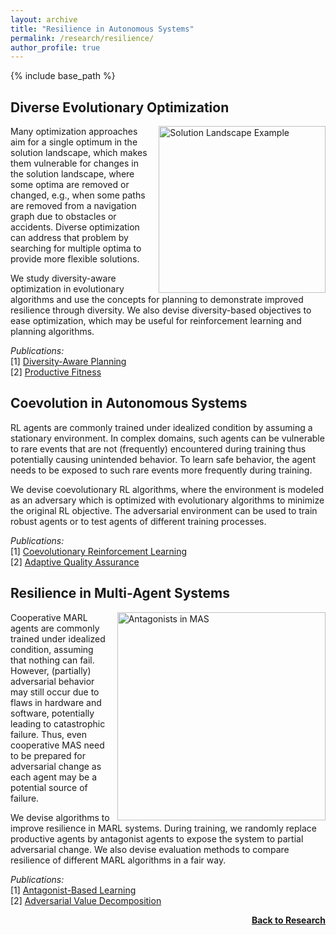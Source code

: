 ```yaml
---
layout: archive
title: "Resilience in Autonomous Systems"
permalink: /research/resilience/
author_profile: true
---
```


{% include base_path %}

## Diverse Evolutionary Optimization

<img src="https://thomyphan.github.io/images/research/solution_landscape_example.png" style="float:right; width:200pt;padding-left:10px;"  alt="Solution Landscape Example"/>

Many optimization approaches aim for a single optimum in the solution landscape, which makes them vulnerable for changes in the solution landscape, where some optima are removed or changed, e.g., when some paths are removed from a navigation graph due to obstacles or accidents. Diverse optimization can address that problem by searching for multiple optima to provide more flexible solutions.

We study diversity-aware optimization in evolutionary algorithms and use the concepts for planning to demonstrate improved resilience through diversity. We also devise diversity-based objectives to ease optimization, which may be useful for reinforcement learning and planning algorithms.

*Publications:*  
[1] [Diversity-Aware Planning](https://thomyphan.github.io/publication/2018-09-01-icac-gabor)  
[2] [Productive Fitness](https://thomyphan.github.io/publication/2021-01-01-naco-gabor)  

## Coevolution in Autonomous Systems

RL agents are commonly trained under idealized condition by assuming a stationary environment. In complex domains, such agents can be vulnerable to rare events that are not (frequently) encountered during training thus potentially causing unintended behavior. To learn safe behavior, the agent needs to be exposed to such rare events more frequently during training.

We devise coevolutionary RL algorithms, where the environment is modeled as an adversary which is optimized with evolutionary algorithms to minimize the original RL objective. The adversarial environment can be used to train robust agents or to test agents of different training processes.

*Publications:*  
[1] [Coevolutionary Reinforcement Learning](https://thomyphan.github.io/publication/2019-06-01-gecco-gabor)  
[2] [Adaptive Quality Assurance](https://thomyphan.github.io/publication/2020-01-01-sttt-gabor)  

## Resilience in Multi-Agent Systems

<img src="https://thomyphan.github.io/images/research/antagonist_in_MAS.png" style="float:right; width:250pt;padding-left:10px;"  alt="Antagonists in MAS"/>

Cooperative MARL agents are commonly trained under idealized condition, assuming that nothing can fail. However, (partially) adversarial behavior may still occur due to flaws in hardware and software, potentially leading to catastrophic failure. Thus, even cooperative MAS need to be prepared for adversarial change as each agent may be a potential source of failure.

We devise algorithms to improve resilience in MARL systems. During training, we randomly replace productive agents by antagonist agents to expose the system to partial adversarial change. We also devise evaluation methods to compare resilience of different MARL algorithms in a fair way.

*Publications:*  
[1] [Antagonist-Based Learning](https://thomyphan.github.io/publication/2020-05-01-aamas-phan)  
[2] [Adversarial Value Decomposition](https://thomyphan.github.io/publication/2021-02-01-aaai-phan)  

<div style="float: right;">
    <a href="https://thomyphan.github.io/research/"><strong>Back to Research</strong></a>
</div>